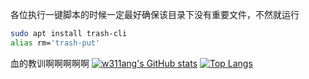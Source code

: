 各位执行一键脚本的时候一定最好确保该目录下没有重要文件，不然就运行
```bash
sudo apt install trash-cli
alias rm='trash-put'
```
血的教训啊啊啊啊啊
[![w311ang's GitHub stats](https://github-readme-stats.vercel.app/api?username=w311ang&show_icons=true)](https://github.com/anuraghazra/github-readme-stats)
[![Top Langs](https://github-readme-stats.vercel.app/api/top-langs/?username=w311ang&layout=compact)](https://github.com/anuraghazra/github-readme-stats)
